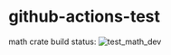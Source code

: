 # github-actions-test

math crate build status: ![test_math_dev](https://github.com/tshrpl/github-actions-test/actions/workflows/test_math_dev.yml/badge.svg)
